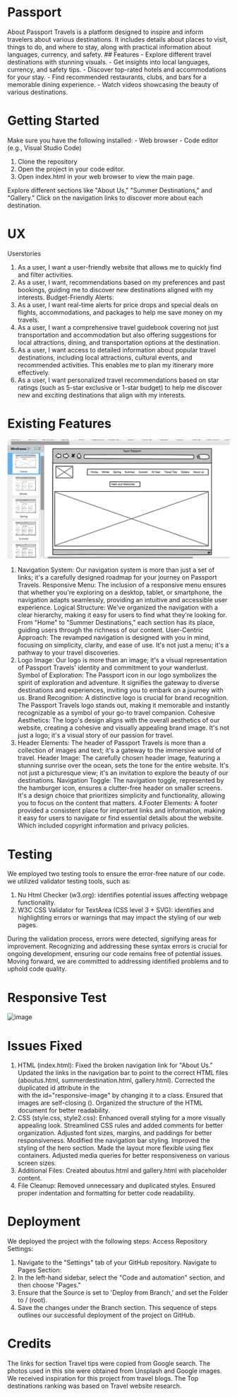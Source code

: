 # Passport
About Passport Travels is a platform designed to inspire and inform travelers about various destinations. It includes details about places to visit, things to do, and where to stay, along with practical information about languages, currency, and safety. ## Features - Explore different travel destinations with stunning visuals. - Get insights into local languages, currency, and safety tips. - Discover top-rated hotels and accommodations for your stay. - Find recommended restaurants, clubs, and bars for a memorable dining experience. - Watch videos showcasing the beauty of various destinations.

# Getting Started
Make sure you have the following installed: - Web browser - Code editor (e.g., Visual Studio Code) 
1. Clone the repository
2. Open the project in your code editor.
3. Open index.html in your web browser to view the main page.

Explore different sections like "About Us," "Summer Destinations," and "Gallery."
Click on the navigation links to discover more about each destination.

# UX
Userstories 
1. As a user, I want a user-friendly website that allows me to quickly find and filter activities.
2. As a user, I want, recommendations based on my preferences and past bookings, guiding me to discover new destinations aligned with my interests.
Budget-Friendly Alerts:
3. As a user, I want real-time alerts for price drops and special deals on flights, accommodations, and packages to help me save money on my travels.
4. As a user, I want a comprehensive travel guidebook covering not just transportation and accommodation but also offering suggestions for local attractions, dining, and transportation options at the destination.
5. As a user, I want access to detailed information about popular travel destinations, including local attractions, cultural events, and recommended activities. This enables me to plan my itinerary more effectively.
6. As a user, I want personalized travel recommendations based on star ratings (such as 5-star exclusive or 1-star budget) to help me discover new and exciting destinations that align with my interests.


# Existing Features
![Alt text](images/image.png)
1. Navigation System:
Our navigation system is more than just a set of links; it's a carefully designed roadmap for your journey on Passport Travels.
Responsive Menu: The inclusion of a responsive menu ensures that whether you're exploring on a desktop, tablet, or smartphone, the navigation adapts seamlessly, providing an intuitive and accessible user experience.
Logical Structure: We've organized the navigation with a clear hierarchy, making it easy for users to find what they're looking for. From "Home" to "Summer Destinations," each section has its place, guiding users through the richness of our content.
User-Centric Approach: The revamped navigation is designed with you in mind, focusing on simplicity, clarity, and ease of use. It's not just a menu; it's a pathway to your travel discoveries.
2. Logo Image:
Our logo is more than an image; it's a visual representation of Passport Travels' identity and commitment to your wanderlust.
Symbol of Exploration: The Passport icon in our logo symbolizes the spirit of exploration and adventure. It signifies the gateway to diverse destinations and experiences, inviting you to embark on a journey with us.
Brand Recognition: A distinctive logo is crucial for brand recognition. The Passport Travels logo stands out, making it memorable and instantly recognizable as a symbol of your go-to travel companion.
Cohesive Aesthetics: The logo's design aligns with the overall aesthetics of our website, creating a cohesive and visually appealing brand image. It's not just a logo; it's a visual story of our passion for travel.
3. Header Elements:
The header of Passport Travels is more than a collection of images and text; it's a gateway to the immersive world of travel.
Header Image: The carefully chosen header image, featuring a stunning sunrise over the ocean, sets the tone for the entire website. It's not just a picturesque view; it's an invitation to explore the beauty of our destinations.
Navigation Toggle: The navigation toggle, represented by the hamburger icon, ensures a clutter-free header on smaller screens. It's a design choice that prioritizes simplicity and functionality, allowing you to focus on the content that matters.
4.Footer Elements:
A footer provided a consistent place for important links and information, making it easy for users to navigate or find essential details about the website. Which included copyright information and privacy policies.


# Testing
We employed two testing tools to ensure the error-free nature of our code. we utilized validator testing tools, such as:
1. Nu Html Checker (w3.org): identifies potential issues affecting webpage functionality.
2. W3C CSS Validator for TextArea (CSS level 3 + SVG): identifies and highlighting errors or warnings that may impact the styling of our web pages.

During the validation process, errors were detected, signifying areas for improvement. Recognizing and addressing these syntax errors is crucial for ongoing development, ensuring our code remains free of potential issues. Moving forward, we are committed to addressing identified problems and to uphold code quality.

# Responsive Test
![image](https://github.com/Stephanniee/Passport/assets/140328398/382c8ab5-a554-4cf9-91ae-5f0a5159f212)


# Issues Fixed
1. HTML (index.html):
Fixed the broken navigation link for "About Us."
Updated the links in the navigation bar to point to the correct HTML files (aboutus.html, summerdestination.html, gallery.html).
Corrected the duplicated id attribute in the <div> with the id="responsive-image" by changing it to a class.
Ensured that images are self-closing (<img />).
Organized the structure of the HTML document for better readability.
2. CSS (style.css, style2.css):
Enhanced overall styling for a more visually appealing look.
Streamlined CSS rules and added comments for better organization.
Adjusted font sizes, margins, and paddings for better responsiveness.
Modified the navigation bar styling.
Improved the styling of the hero section.
Made the layout more flexible using flex containers.
Adjusted media queries for better responsiveness on various screen sizes.
3. Additional Files:
Created aboutus.html and gallery.html with placeholder content.
4. File Cleanup:
Removed unnecessary and duplicated styles.
Ensured proper indentation and formatting for better code readability.

# Deployment
We deployed the project with the following steps:
Access Repository Settings:
1.	Navigate to the "Settings" tab of your GitHub repository.
Navigate to Pages Section:
2.	In the left-hand sidebar, select the "Code and automation" section, and then choose "Pages."
3.	Ensure that the Source is set to 'Deploy from Branch,' and set the Folder to / (root).
4.	Save the changes under the Branch section.
This sequence of steps outlines our successful deployment of the project on GitHub.

# Credits
The links for section Travel tips were copied from Google search. The photos used in this site were obtained from Unsplash and Google images. We received inspiration for this project from travel blogs. 
The Top destinations ranking was based on Travel website research.

